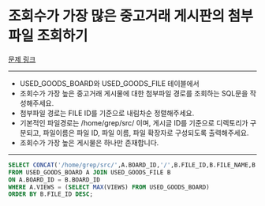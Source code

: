 # 조회수가 가장 많은 중고거래 게시판의 첨부파일 조회하기

[문제 링크](https://school.programmers.co.kr/learn/courses/30/lessons/131533)

---

- USED_GOODS_BOARD와 USED_GOODS_FILE 테이블에서
- 조회수가 가장 높은 중고거래 게시물에 대한 첨부파일 경로를 조회하는 SQL문을 작성해주세요.
- 첨부파일 경로는 FILE ID를 기준으로 내림차순 정렬해주세요.
- 기본적인 파일경로는 /home/grep/src/ 이며, 게시글 ID를 기준으로 디렉토리가 구분되고, 파일이름은 파일 ID, 파일 이름, 파일 확장자로 구성되도록 출력해주세요.
- 조회수가 가장 높은 게시물은 하나만 존재합니다.

---

```SQL
SELECT CONCAT('/home/grep/src/',A.BOARD_ID,'/',B.FILE_ID,B.FILE_NAME,B.FILE_EXT) AS FILE_PATH
FROM USED_GOODS_BOARD A JOIN USED_GOODS_FILE B
ON A.BOARD_ID = B.BOARD_ID
WHERE A.VIEWS = (SELECT MAX(VIEWS) FROM USED_GOODS_BOARD)
ORDER BY B.FILE_ID DESC;

```
